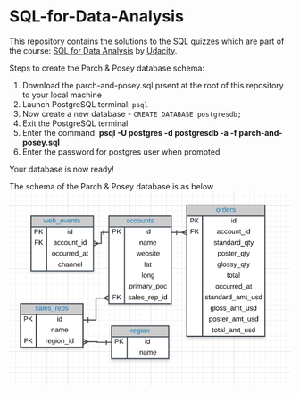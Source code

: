 # SQL-for-Data-Analysis

This repository contains the solutions to the SQL quizzes which are part of the course: [SQL for Data Analysis](https://www.udacity.com/course/sql-for-data-analysis--ud198) by [Udacity](https://www.udacity.com/).

Steps to create the Parch & Posey database schema:
  1. Download the parch-and-posey.sql prsent at the root of this repository to your local machine
  2. Launch PostgreSQL terminal: `psql`
  3. Now create a new database - `CREATE DATABASE postgresdb;`
  4. Exit the PostgreSQL terminal
  5. Enter the command: **psql -U postgres -d postgresdb -a -f parch-and-posey.sql**
  6. Enter the password for postgres user when prompted

Your database is now ready!

The schema of the Parch & Posey database is as below
![](schema.png)



